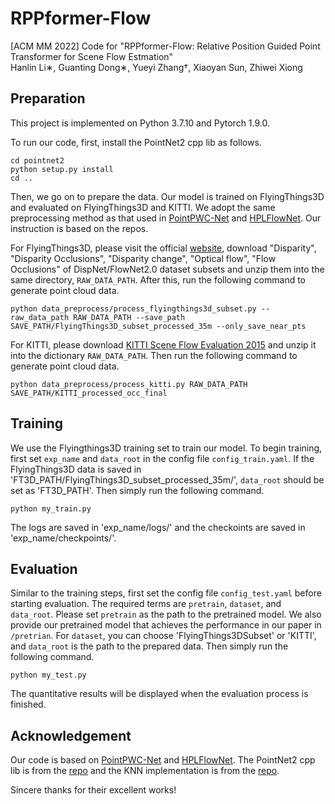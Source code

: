 # RPPformer-Flow
[ACM MM 2022] Code for "RPPformer-Flow: Relative Position Guided Point Transformer for Scene Flow Estmation"  
Hanlin Li∗, Guanting Dong∗, Yueyi Zhang†, Xiaoyan Sun, Zhiwei Xiong

## Preparation
This project is implemented on Python 3.7.10 and Pytorch 1.9.0.


To run our code, first, install the PointNet2 cpp lib as follows.

```
cd pointnet2
python setup.py install
cd ..
```


Then, we go on to prepare the data. Our model is trained on FlyingThings3D and evaluated on FlyingThings3D and KITTI.
We adopt the same preprocessing method as that used in [PointPWC-Net](https://github.com/DylanWusee/PointPWC) and [HPLFlowNet](https://github.com/laoreja/HPLFlowNet). Our instruction is based on the repos.

For FlyingThings3D, please visit the official [website](https://lmb.informatik.uni-freiburg.de/resources/datasets/SceneFlowDatasets.en.html), download "Disparity", "Disparity Occlusions", "Disparity change", "Optical flow", "Flow Occlusions" of DispNet/FlowNet2.0 dataset subsets and unzip them into the same directory, `RAW_DATA_PATH`. After this, run the following command to generate point cloud data.

```
python data_preprocess/process_flyingthings3d_subset.py --raw_data_path RAW_DATA_PATH --save_path SAVE_PATH/FlyingThings3D_subset_processed_35m --only_save_near_pts
```

For KITTI, please download [KITTI Scene Flow Evaluation 2015](https://www.cvlibs.net/download.php?file=data_scene_flow.zip) and unzip it into the dictionary `RAW_DATA_PATH`. Then run the following command to generate point cloud data.

```
python data_preprocess/process_kitti.py RAW_DATA_PATH SAVE_PATH/KITTI_processed_occ_final
```

## Training
We use the Flyingthings3D training set to train our model. To begin training, first set `exp_name` and `data_root` in the config file `config_train.yaml`.
If the FlyingThings3D data is saved in 'FT3D_PATH/FlyingThings3D_subset_processed_35m/',  `data_root` should be set as 'FT3D_PATH'.
Then simply run the following command.

```
python my_train.py
```

The logs are saved in 'exp_name/logs/' and the checkoints are saved in 'exp_name/checkpoints/'.

## Evaluation
Similar to the training steps, first set the config file `config_test.yaml` before starting evaluation. The required terms are `pretrain`, `dataset`, and `data_root`. Please set `pretrain` as the path to the pretrained model. We also provide our pretrained model that achieves the performance in our paper in `/pretrian`. For `dataset`, you can choose 'FlyingThings3DSubset' or 'KITTI', and `data_root` is the path to the prepared data.
Then simply run the following command.

```
python my_test.py
```

The quantitative results will be displayed when the evaluation process is finished.

## Acknowledgement
Our code is based on [PointPWC-Net](https://github.com/DylanWusee/PointPWC) and [HPLFlowNet](https://github.com/laoreja/HPLFlowNet).
The PointNet2 cpp lib is from the [repo](https://github.com/sshaoshuai/Pointnet2.PyTorch) and the KNN implementation is from the [repo](https://github.com/hyangwinter/flownet3d_pytorch).

Sincere thanks for their excellent works! 
